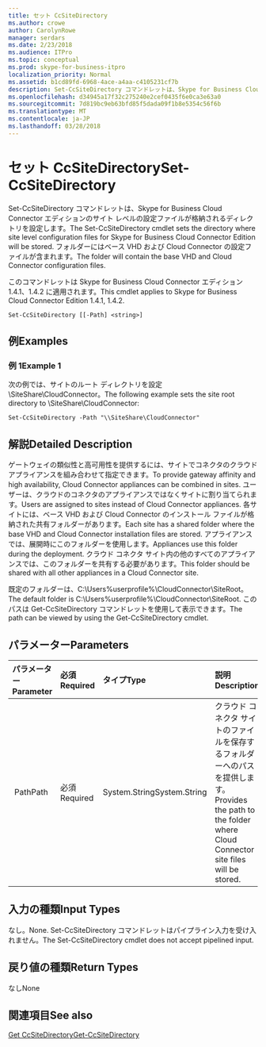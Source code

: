 ```yaml
---
title: セット CcSiteDirectory
ms.author: crowe
author: CarolynRowe
manager: serdars
ms.date: 2/23/2018
ms.audience: ITPro
ms.topic: conceptual
ms.prod: skype-for-business-itpro
localization_priority: Normal
ms.assetid: b1cd89fd-6968-4ace-a4aa-c4105231cf7b
description: Set-CcSiteDirectory コマンドレットは、Skype for Business Cloud Connector エディションのサイト レベルの設定ファイルが格納されるディレクトリを設定します。 フォルダーにはベース VHD および Cloud Connector の設定ファイルが含まれます。
ms.openlocfilehash: d34945a17f32c275240e2cef0435f6e0ca3e63a0
ms.sourcegitcommit: 7d819bc9eb63bfd85f5dada09f1b8e5354c56f6b
ms.translationtype: MT
ms.contentlocale: ja-JP
ms.lasthandoff: 03/28/2018
---
```

# <a name="set-ccsitedirectory"></a><span data-ttu-id="abd6e-104">セット CcSiteDirectory</span><span class="sxs-lookup"><span data-stu-id="abd6e-104">Set-CcSiteDirectory</span></span>
 
<span data-ttu-id="abd6e-105">Set-CcSiteDirectory コマンドレットは、Skype for Business Cloud Connector エディションのサイト レベルの設定ファイルが格納されるディレクトリを設定します。</span><span class="sxs-lookup"><span data-stu-id="abd6e-105">The Set-CcSiteDirectory cmdlet sets the directory where site level configuration files for Skype for Business Cloud Connector Edition will be stored.</span></span> <span data-ttu-id="abd6e-106">フォルダーにはベース VHD および Cloud Connector の設定ファイルが含まれます。</span><span class="sxs-lookup"><span data-stu-id="abd6e-106">The folder will contain the base VHD and Cloud Connector configuration files.</span></span>
  
<span data-ttu-id="abd6e-107">このコマンドレットは Skype for Business Cloud Connector エディション 1.4.1、1.4.2 に適用されます。</span><span class="sxs-lookup"><span data-stu-id="abd6e-107">This cmdlet applies to Skype for Business Cloud Connector Edition 1.4.1, 1.4.2.</span></span>
  
```
Set-CcSiteDirectory [[-Path] <string>]
```

## <a name="examples"></a><span data-ttu-id="abd6e-108">例</span><span class="sxs-lookup"><span data-stu-id="abd6e-108">Examples</span></span>
<span data-ttu-id="abd6e-109"><a name="Examples"> </a></span><span class="sxs-lookup"><span data-stu-id="abd6e-109"></span></span>

### <a name="example-1"></a><span data-ttu-id="abd6e-110">例 1</span><span class="sxs-lookup"><span data-stu-id="abd6e-110">Example 1</span></span>

<span data-ttu-id="abd6e-111">次の例では、サイトのルート ディレクトリを設定\\SiteShare\CloudConnector。</span><span class="sxs-lookup"><span data-stu-id="abd6e-111">The following example sets the site root directory to \\SiteShare\CloudConnector:</span></span>
  
```
Set-CcSiteDirectory -Path "\\SiteShare\CloudConnector"
```

## <a name="detailed-description"></a><span data-ttu-id="abd6e-112">解説</span><span class="sxs-lookup"><span data-stu-id="abd6e-112">Detailed Description</span></span>
<span data-ttu-id="abd6e-113"><a name="DetailedDescription"> </a></span><span class="sxs-lookup"><span data-stu-id="abd6e-113"></span></span>

<span data-ttu-id="abd6e-114">ゲートウェイの類似性と高可用性を提供するには、サイトでコネクタのクラウド アプライアンスを組み合わせて指定できます。</span><span class="sxs-lookup"><span data-stu-id="abd6e-114">To provide gateway affinity and high availability, Cloud Connector appliances can be combined in sites.</span></span> <span data-ttu-id="abd6e-115">ユーザーは、クラウドのコネクタのアプライアンスではなくサイトに割り当てられます。</span><span class="sxs-lookup"><span data-stu-id="abd6e-115">Users are assigned to sites instead of Cloud Connector appliances.</span></span> <span data-ttu-id="abd6e-116">各サイトには、ベース VHD および Cloud Connector のインストール ファイルが格納された共有フォルダーがあります。</span><span class="sxs-lookup"><span data-stu-id="abd6e-116">Each site has a shared folder where the base VHD and Cloud Connector installation files are stored.</span></span> <span data-ttu-id="abd6e-117">アプライアンスでは、展開時にこのフォルダーを使用します。</span><span class="sxs-lookup"><span data-stu-id="abd6e-117">Appliances use this folder during the deployment.</span></span> <span data-ttu-id="abd6e-118">クラウド コネクタ サイト内の他のすべてのアプライアンスでは、このフォルダーを共有する必要があります。</span><span class="sxs-lookup"><span data-stu-id="abd6e-118">This folder should be shared with all other appliances in a Cloud Connector site.</span></span>
  
<span data-ttu-id="abd6e-119">既定のフォルダーは、C:\Users\%userprofile%\CloudConnector\SiteRoot。</span><span class="sxs-lookup"><span data-stu-id="abd6e-119">The default folder is C:\Users\%userprofile%\CloudConnector\SiteRoot.</span></span> <span data-ttu-id="abd6e-120">このパスは Get-CcSiteDirectory コマンドレットを使用して表示できます。</span><span class="sxs-lookup"><span data-stu-id="abd6e-120">The path can be viewed by using the Get-CcSiteDirectory cmdlet.</span></span>
  
## <a name="parameters"></a><span data-ttu-id="abd6e-121">パラメーター</span><span class="sxs-lookup"><span data-stu-id="abd6e-121">Parameters</span></span>
<span data-ttu-id="abd6e-122"><a name="DetailedDescription"> </a></span><span class="sxs-lookup"><span data-stu-id="abd6e-122"></span></span>

|<span data-ttu-id="abd6e-123">**パラメーター**</span><span class="sxs-lookup"><span data-stu-id="abd6e-123">**Parameter**</span></span>|<span data-ttu-id="abd6e-124">**必須**</span><span class="sxs-lookup"><span data-stu-id="abd6e-124">**Required**</span></span>|<span data-ttu-id="abd6e-125">**タイプ**</span><span class="sxs-lookup"><span data-stu-id="abd6e-125">**Type**</span></span>|<span data-ttu-id="abd6e-126">**説明**</span><span class="sxs-lookup"><span data-stu-id="abd6e-126">**Description**</span></span>|
|:-----|:-----|:-----|:-----|
| <span data-ttu-id="abd6e-127"> Path</span><span class="sxs-lookup"><span data-stu-id="abd6e-127">Path</span></span> <br/> | <span data-ttu-id="abd6e-128">必須</span><span class="sxs-lookup"><span data-stu-id="abd6e-128">Required</span></span> <br/> | <span data-ttu-id="abd6e-129">System.String</span><span class="sxs-lookup"><span data-stu-id="abd6e-129">System.String</span></span> <br/> |<span data-ttu-id="abd6e-130">クラウド コネクタ サイトのファイルを保存するフォルダーへのパスを提供します。</span><span class="sxs-lookup"><span data-stu-id="abd6e-130">Provides the path to the folder where Cloud Connector site files will be stored.</span></span>  <br/> |
   
## <a name="input-types"></a><span data-ttu-id="abd6e-131">入力の種類</span><span class="sxs-lookup"><span data-stu-id="abd6e-131">Input Types</span></span>
<span data-ttu-id="abd6e-132"><a name="InputTypes"> </a></span><span class="sxs-lookup"><span data-stu-id="abd6e-132"></span></span>

<span data-ttu-id="abd6e-133">なし。</span><span class="sxs-lookup"><span data-stu-id="abd6e-133">None.</span></span> <span data-ttu-id="abd6e-134">Set-CcSiteDirectory コマンドレットはパイプライン入力を受け入れません。</span><span class="sxs-lookup"><span data-stu-id="abd6e-134">The Set-CcSiteDirectory cmdlet does not accept pipelined input.</span></span>
  
## <a name="return-types"></a><span data-ttu-id="abd6e-135">戻り値の種類</span><span class="sxs-lookup"><span data-stu-id="abd6e-135">Return Types</span></span>
<span data-ttu-id="abd6e-136"><a name="ReturnTypes"> </a></span><span class="sxs-lookup"><span data-stu-id="abd6e-136"></span></span>

<span data-ttu-id="abd6e-137">なし</span><span class="sxs-lookup"><span data-stu-id="abd6e-137">None</span></span>
  
## <a name="see-also"></a><span data-ttu-id="abd6e-138">関連項目</span><span class="sxs-lookup"><span data-stu-id="abd6e-138">See also</span></span>
<span data-ttu-id="abd6e-139"><a name="ReturnTypes"> </a></span><span class="sxs-lookup"><span data-stu-id="abd6e-139"></span></span>

[<span data-ttu-id="abd6e-140">Get CcSiteDirectory</span><span class="sxs-lookup"><span data-stu-id="abd6e-140">Get-CcSiteDirectory</span></span>](get-ccsitedirectory.md)
  

